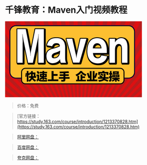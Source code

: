 # 千锋教育：Maven入门视频教程

![img](../../../assets/study163/free/6ddb2c9561d741f4b3bbbb5a39811d62.jpg)

> 价格：免费

> [官方链接：https://study.163.com/course/introduction/1213370828.htm](https://study.163.com/course/introduction/1213370828.htm)

> [阿里网盘：]()

> [百度网盘：]()

> [夸克网盘：]()
